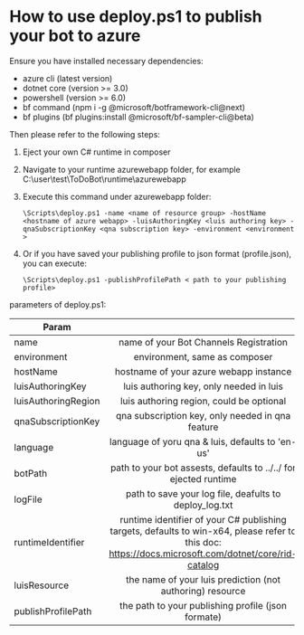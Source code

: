 # How to use deploy.ps1 to publish your bot to azure

Ensure you have installed necessary dependencies:
* azure cli (latest version)
* dotnet core (version >= 3.0)
* powershell (version >= 6.0)
* bf command (npm i -g @microsoft/botframework-cli@next)
* bf plugins (bf plugins:install @microsoft/bf-sampler-cli@beta)

Then please refer to the following steps:

1. Eject your own C# runtime in composer
2. Navigate to your runtime azurewebapp folder, for example C:\user\test\ToDoBot\runtime\azurewebapp
3. Execute this command under azurewebapp folder:
    ```
    \Scripts\deploy.ps1 -name <name of resource group> -hostName <hostname of azure webapp> -luisAuthoringKey <luis authoring key> -qnaSubscriptionKey <qna subscription key> -environment <environment >
    ```

4. Or if you have saved your publishing profile to json format (profile.json), you can execute:

    ```
    \Scripts\deploy.ps1 -publishProfilePath < path to your publishing profile>
    ```


parameters of deploy.ps1:

| Param        |            |
| ------------- |:-------------:|
| name      | name of your Bot Channels Registration|
| environment      | environment, same as composer      |
| hostName | hostname of your azure webapp instance      |
| luisAuthoringKey | luis authoring key, only needed in luis|
| luisAuthoringRegion | luis authoring region, could be optional|
| qnaSubscriptionKey | qna subscription key, only needed in qna feature|
| language | language of yoru qna & luis, defaults to 'en-us' |
| botPath | path to your bot assests, defaults to ../../ for ejected runtime |
| logFile | path to save your log file, deafults to deploy_log.txt |
| runtimeIdentifier | runtime identifier of your C# publishing targets, defaults to win-x64, please refer to this doc: https://docs.microsoft.com/dotnet/core/rid-catalog|
| luisResource | the name of your luis prediction (not authoring) resource |
| publishProfilePath | the path to your publishing profile (json formate) |
